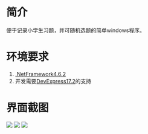 # 简介
便于记录小学生习题，并可随机选题的简单windows程序。
# 环境要求
1. [.NetFramework4.6.2](https://dotnet.microsoft.com/download/dotnet-framework)
2. 开发需要[DevExpress17.2](https://www.devexpress.com)的支持
# 界面截图
![](https://user-images.githubusercontent.com/5524525/58305813-03dd3400-7e2c-11e9-8b0b-991f8c48ea8b.png)
![](https://user-images.githubusercontent.com/5524525/58305815-03dd3400-7e2c-11e9-8704-1a82cc0c8d27.png)
![](https://user-images.githubusercontent.com/5524525/58305817-03dd3400-7e2c-11e9-887d-0db8459d3b50.png)

